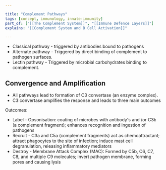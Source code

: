 ```yaml
---

title: "Complement Pathways"
tags: [concept, immunology, innate-immunity]
part_of: ["[[The Complement System]]", "[[Immune Defence Layers]]"]
explains: "[[Complement System and B Cell Activation]]"

---
```

- Classical pathway - triggered by antibodies bound to pathogens
- Alternate pathway - Triggered by direct binding of complement to pathogen surfaces.
- Lectin pathway - Triggered by microbial carbohydrates binding to complement.

## Convergence and Amplification
- All pathways lead to formation of C3 convertase (an enzyme complex).
- C3 convertase amplifies the response and leads to three main outcomes

Outcomes:
- Label - Opsonisation: coating of microbes with antibody's and /or C3b (a complement fragment); enhances recognition and ingestion of pathogens
- Recruit - C3a and C5a (complement fragments) act as chemoattractant; attract phagocytes to the site of infection; induce mast cell degranulation, releasing inflammatory mediators
- Destroy - Membrane Attack Complex (MAC): Formed by C5b, C6, C7, C8, and multiple C9 molecules; invert pathogen membrane, forming pores and causing lysis